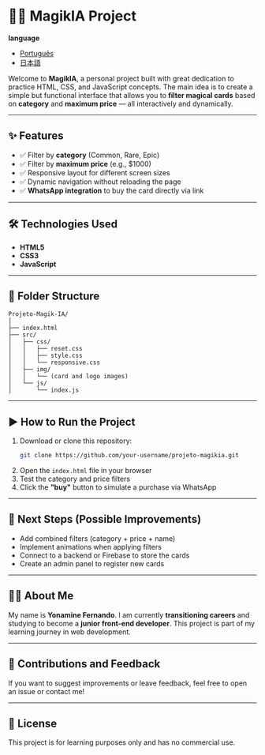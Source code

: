 
# 🧙‍♂️ MagikIA Project
**language**
- [Português](README.md)    
- [日本語](README.jp.md)  

Welcome to **MagikIA**, a personal project built with great dedication to practice HTML, CSS, and JavaScript concepts. The main idea is to create a simple but functional interface that allows you to **filter magical cards** based on **category** and **maximum price** — all interactively and dynamically.

---

## ✨ Features

- ✅ Filter by **category** (Common, Rare, Epic)  
- ✅ Filter by **maximum price** (e.g., $1000)  
- ✅ Responsive layout for different screen sizes  
- ✅ Dynamic navigation without reloading the page  
- ✅ **WhatsApp integration** to buy the card directly via link

---

## 🛠️ Technologies Used

- **HTML5**  
- **CSS3**  
- **JavaScript**

---

## 📂 Folder Structure

```
Projeto-Magik-IA/
│
├── index.html
├── src/
│   ├── css/
│   │   ├── reset.css
│   │   ├── style.css
│   │   └── responsive.css
│   ├── img/
│   │   └── (card and logo images)
│   └── js/
│       └── index.js
```

---

## ▶️ How to Run the Project

1. Download or clone this repository:
   ```bash
   git clone https://github.com/your-username/projeto-magikia.git
   ```
2. Open the `index.html` file in your browser  
3. Test the category and price filters  
4. Click the **"buy"** button to simulate a purchase via WhatsApp

---

## 🧪 Next Steps (Possible Improvements)

- Add combined filters (category + price + name)
- Implement animations when applying filters
- Connect to a backend or Firebase to store the cards
- Create an admin panel to register new cards

---

## 🙋‍♂️ About Me

My name is **Yonamine Fernando**. I am currently **transitioning careers** and studying to become a **junior front-end developer**. This project is part of my learning journey in web development.

---

## 🤝 Contributions and Feedback

If you want to suggest improvements or leave feedback, feel free to open an issue or contact me!

---

## 📜 License

This project is for learning purposes only and has no commercial use.
